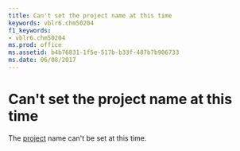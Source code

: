 ```yaml
---
title: Can't set the project name at this time
keywords: vblr6.chm50204
f1_keywords:
- vblr6.chm50204
ms.prod: office
ms.assetid: b4b76831-1f5e-517b-b33f-487b7b906733
ms.date: 06/08/2017
---
```



# Can't set the project name at this time

The [project](vbe-glossary.md) name can't be set at this time.


